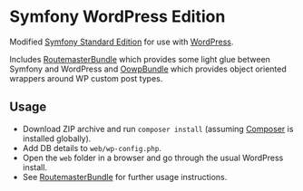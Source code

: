Symfony WordPress Edition
========================

Modified [Symfony Standard Edition](https://github.com/symfony/symfony-standard) for use with [WordPress](http://wordpress.org).

Includes [RoutemasterBundle](https://github.com/outlandishideas/RoutemasterBundle) which provides some light glue between
Symfony and WordPress and [OowpBundle](https://github.com/outlandishideas/OowpBundle) which provides object oriented
wrappers around WP custom post types.

## Usage

* Download ZIP archive and run `composer install` (assuming [Composer](http://getcomposer.org/download/) is installed globally).
* Add DB details to `web/wp-config.php`.
* Open the `web` folder in a browser and go through the usual WordPress install.
* See [RoutemasterBundle](https://github.com/outlandishideas/RoutemasterBundle) for further usage instructions.